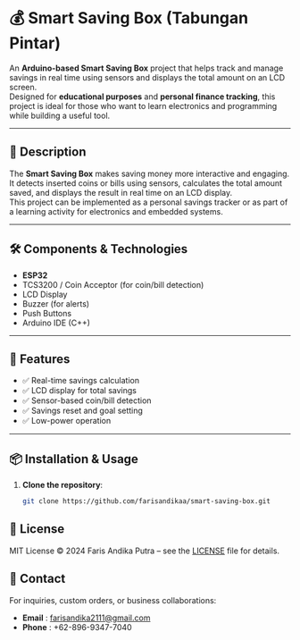 # 💰 Smart Saving Box (Tabungan Pintar)

An **Arduino-based Smart Saving Box** project that helps track and manage savings in real time using sensors and displays the total amount on an LCD screen.  
Designed for **educational purposes** and **personal finance tracking**, this project is ideal for those who want to learn electronics and programming while building a useful tool.

---

## 📖 Description
The **Smart Saving Box** makes saving money more interactive and engaging.  
It detects inserted coins or bills using sensors, calculates the total amount saved, and displays the result in real time on an LCD display.  
This project can be implemented as a personal savings tracker or as part of a learning activity for electronics and embedded systems.

---

## 🛠️ Components & Technologies
- **ESP32**
- TCS3200 / Coin Acceptor (for coin/bill detection)
- LCD Display 
- Buzzer (for alerts)
- Push Buttons
- Arduino IDE (C++)

---

## 🚀 Features
- ✅ Real-time savings calculation
- ✅ LCD display for total savings
- ✅ Sensor-based coin/bill detection
- ✅ Savings reset and goal setting
- ✅ Low-power operation

---

## 📦 Installation & Usage
1. **Clone the repository**:
   ```bash
   git clone https://github.com/farisandikaa/smart-saving-box.git

## 📄 License
MIT License © 2024 Faris Andika Putra – see the [LICENSE](LICENSE) file for details.

## 📧 Contact

For inquiries, custom orders, or business collaborations:
- **Email** : farisandika2111@gmail.com
- **Phone** : +62-896-9347-7040
   

